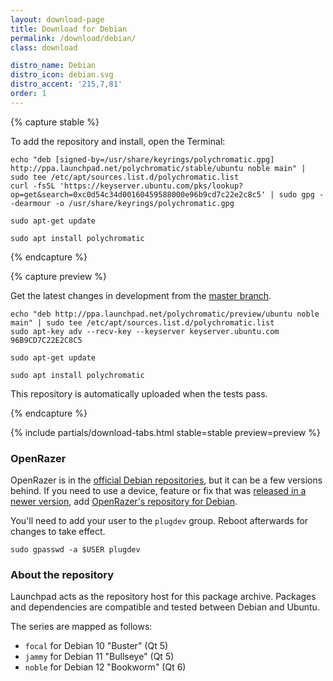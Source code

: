 ```yaml
---
layout: download-page
title: Download for Debian
permalink: /download/debian/
class: download

distro_name: Debian
distro_icon: debian.svg
distro_accent: '215,7,81'
order: 1
---
```


{% capture stable %}

To add the repository and install, open the Terminal:

```shell
echo "deb [signed-by=/usr/share/keyrings/polychromatic.gpg] http://ppa.launchpad.net/polychromatic/stable/ubuntu noble main" | sudo tee /etc/apt/sources.list.d/polychromatic.list
curl -fsSL 'https://keyserver.ubuntu.com/pks/lookup?op=get&search=0xc0d54c34d00160459588000e96b9cd7c22e2c8c5' | sudo gpg --dearmour -o /usr/share/keyrings/polychromatic.gpg

sudo apt-get update

sudo apt install polychromatic

```
{% endcapture %}

{% capture preview %}

Get the latest changes in development from the [master branch](https://github.com/polychromatic/polychromatic/commits/master).

```shell
echo "deb http://ppa.launchpad.net/polychromatic/preview/ubuntu noble main" | sudo tee /etc/apt/sources.list.d/polychromatic.list
sudo apt-key adv --recv-key --keyserver keyserver.ubuntu.com 96B9CD7C22E2C8C5

sudo apt-get update

sudo apt install polychromatic
```

This repository is automatically uploaded when the tests pass.

{% endcapture %}

{% include partials/download-tabs.html
    stable=stable
    preview=preview
%}


### OpenRazer

OpenRazer is in the [official Debian repositories], but it can be a few versions behind.
If you need to use a device, feature or fix that was [released in a newer version], add [OpenRazer's repository for Debian].

You'll need to add your user to the `plugdev` group. Reboot afterwards for changes to take effect.

```shell
sudo gpasswd -a $USER plugdev
```

[official Debian repositories]: https://packages.debian.org/search?keywords=openrazer
[released in a newer version]: https://github.com/openrazer/openrazer/releases
[OpenRazer's repository for Debian]: https://software.opensuse.org/download.html?project=hardware%3Arazer&package=openrazer-meta


### About the repository

Launchpad acts as the repository host for this package archive.
Packages and dependencies are compatible and tested between Debian and Ubuntu.

The series are mapped as follows:

* `focal` for Debian 10 "Buster" (Qt 5)
* `jammy` for Debian 11 "Bullseye" (Qt 5)
* `noble` for Debian 12 "Bookworm" (Qt 6)
